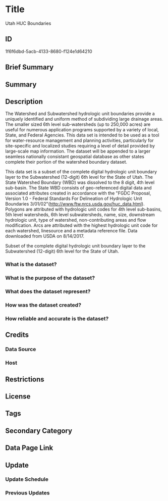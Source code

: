 # Title

Utah HUC Boundaries

## ID

1f6f6dbd-5acb-4133-8680-f124e1d64210

## Brief Summary

## Summary

## Description

The Watershed and Subwatershed hydrologic unit boundaries provide a uniquely identified and uniform method of subdividing large drainage areas. The smaller sized 6th level sub-watersheds (up to 250,000 acres) are useful for numerous application programs supported by a variety of local, State, and Federal Agencies. This data set is intended to be used as a tool for water-resource management and planning activities, particularly for site-specific and localized studies requiring a level of detail provided by large-scale map information. The dataset will be appended to a larger seamless nationally consistant geospatial database as other states complete their portion of the watershed boundary dataset.

This data set is a subset of the complete digital hydrologic unit boundary layer to the Subwatershed (12-digit) 6th level for the State of Utah. The State Watershed Boundary (WBD) was dissolved to the 8 digit, 4th level sub-basin. The State WBD consists of geo-referenced digital data and associated attributes created in accordance with the "FGDC Proposal, Version 1.0 - Federal Standards For Delineation of Hydrologic Unit Boundaries 3/01/02"(http://www.ftw.nrcs.usda.gov/huc_data.html). Polygons are attributed with hydrologic unit codes for 4th level sub-basins, 5th level watersheds, 6th level subwatersheds, name, size, downstream hydrologic unit, type of watershed, non-contributing areas and flow modification. Arcs are attributed with the highest hydrologic unit code for each watershed, linesource and a metadata reference file. Data downloaded from USDA on 8/14/2017.

Subset of the complete digital hydrologic unit boundary layer to the Subwatershed (12-digit) 6th level for the State of Utah.

### What is the dataset?

### What is the purpose of the dataset?

### What does the dataset represent?

### How was the dataset created?

### How reliable and accurate is the dataset?

## Credits

### Data Source

### Host

## Restrictions

## License

## Tags

## Secondary Category

## Data Page Link

## Update

### Update Schedule

### Previous Updates
